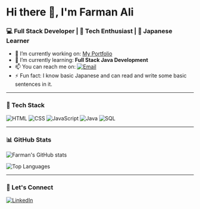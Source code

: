 # Hi there 👋, I'm Farman Ali  
### 💻 Full Stack Developer | 🧠 Tech Enthusiast | 🏮 Japanese Learner

- 🔭 I’m currently working on: [My Portfolio](https://github.com/farman-cloud/Portfolio)
- 🌱 I’m currently learning: **Full Stack Java Development**
- 📫 You can reach me on: [![Email](https://img.shields.io/badge/Email-farman@example.com-blue?style=flat&logo=gmail&logoColor=white)](mailto:fa.xzn080@.com)
- ⚡ Fun fact: I know basic Japanese and can read and write some basic sentences in it.

---

### 🧰 Tech Stack
![HTML](https://img.shields.io/badge/-HTML5-E34F26?logo=html5&logoColor=white&style=flat)
![CSS](https://img.shields.io/badge/-CSS3-1572B6?logo=css3&logoColor=white&style=flat)
![JavaScript](https://img.shields.io/badge/-JavaScript-F7DF1E?logo=javascript&logoColor=black&style=flat)
![Java](https://img.shields.io/badge/-Java-007396?logo=java&logoColor=white&style=flat)
![SQL](https://img.shields.io/badge/-SQL-4479A1?logo=mysql&logoColor=white&style=flat)

---

### 📊 GitHub Stats
![Farman's GitHub stats](https://github-readme-stats.vercel.app/api?username=farman-cloud&show_icons=true&theme=tokyonight)

![Top Languages](https://github-readme-stats.vercel.app/api/top-langs/?username=farman-cloud&layout=compact&theme=tokyonight)

---

### 🔗 Let's Connect
[![LinkedIn](https://img.shields.io/badge/-LinkedIn-0077B5?style=flat&logo=linkedin&logoColor=white)](https://www.linkedin.com/farman--ali)
